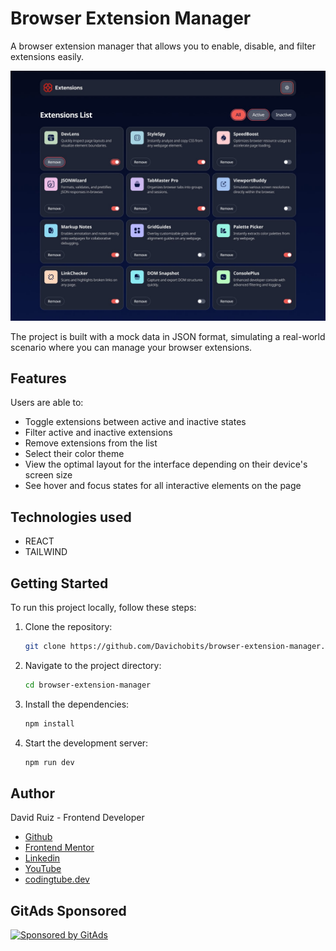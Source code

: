 # Browser Extension Manager

A browser extension manager that allows you to enable, disable, and filter extensions easily.

![Desktop Design Dark Focus](./public/assets/design/desktop-design-dark-focus.jpg)

The project is built with a mock data in JSON format, simulating a real-world scenario where you can manage your browser extensions.

## Features

Users are able to:

- Toggle extensions between active and inactive states
- Filter active and inactive extensions
- Remove extensions from the list
- Select their color theme
- View the optimal layout for the interface depending on their device's screen size
- See hover and focus states for all interactive elements on the page

## Technologies used

- REACT
- TAILWIND

## Getting Started

To run this project locally, follow these steps:

1. Clone the repository:
   ```bash
   git clone https://github.com/Davichobits/browser-extension-manager.git
   ```  
2. Navigate to the project directory:
   ```bash
   cd browser-extension-manager
   ```
3. Install the dependencies:
   ```bash
   npm install
   ```
4. Start the development server:
   ```bash
   npm run dev
   ```

## Author

David Ruiz - Frontend Developer
- [Github](https://github.com/Davichobits)
- [Frontend Mentor](https://www.frontendmentor.io/profile/Davichobits) 
- [Linkedin](https://www.linkedin.com/in/davidirc/)
- [YouTube](https://www.youtube.com/CodingTube)
- [codingtube.dev](https://codingtube.dev/)

## GitAds Sponsored
[![Sponsored by GitAds](https://gitads.dev/v1/ad-serve?source=davichobits/davichobits@github)](https://gitads.dev/v1/ad-track?source=davichobits/davichobits@github)
